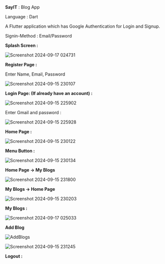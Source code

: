 **SayIT** : Blog App

Language : Dart

A Flutter application which has Google Authentication for Login and Signup.

Signin-Method : Email/Password


**Splash Screen :**

![Screenshot 2024-09-17 024731](https://github.com/user-attachments/assets/28e24950-f684-4d32-b7ca-b22f810037ae)


**Register Page :**

Enter Name, Email, Password

![Screenshot 2024-09-15 230107](https://github.com/user-attachments/assets/423a924b-3b31-44b0-80bd-ef970dc66b09)


**Login Page: (If already have an account) :**

![Screenshot 2024-09-15 225902](https://github.com/user-attachments/assets/6e2b811d-b567-418f-93cb-0085475d733d)

Enter Gmail and password :

![Screenshot 2024-09-15 225928](https://github.com/user-attachments/assets/797425d0-abd7-4114-9aa6-8bcc768f65c6)


**Home Page :**

![Screenshot 2024-09-15 230122](https://github.com/user-attachments/assets/ebf8916a-52c7-4455-8b6d-625058318467)


**Menu Button :**

![Screenshot 2024-09-15 230134](https://github.com/user-attachments/assets/0ce0de48-56f9-41a8-9fa2-de0b9a663071)



**Home Page -> My Blogs**

![Screenshot 2024-09-15 231800](https://github.com/user-attachments/assets/57a0ba91-fa81-4ef3-a5b4-d348e72fced7)


**My Blogs -> Home Page**

![Screenshot 2024-09-15 230203](https://github.com/user-attachments/assets/efacc4f1-27b2-4b97-a658-7610079c7668)


**My Blogs :**

![Screenshot 2024-09-17 025033](https://github.com/user-attachments/assets/f5bfbd60-2b87-4265-90e7-b7853e1a86db)


**Add Blog**

![AddBlogs](https://github.com/user-attachments/assets/4a1df91d-0f84-4d38-b102-cbe790ff70d7)


![Screenshot 2024-09-15 231245](https://github.com/user-attachments/assets/71673b62-ed80-4788-af50-654699c26ccc)


**Logout :**
